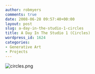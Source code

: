 ```yaml
---
author: robmyers
comments: true
date: 2008-06-28 09:57:40+00:00
layout: post
slug: a-day-in-the-studio-1-circles
title: A Day In The Studio 1 (Circles)
wordpress_id: 1624
categories:
- Generative Art
- Projects
---
```


![circles.png](/assets/2008/06/27/circles.png)  


